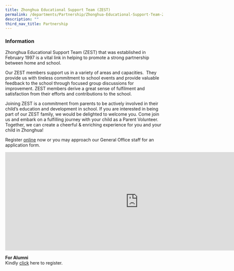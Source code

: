 ```yaml
---
title: Zhonghua Educational Support Team (ZEST)
permalink: /departments/Partnership/Zhonghua-Educational-Support-Team-ZEST/
description: ""
third_nav_title: Partnership
---
```

### **Information**
Zhonghua Educational Support Team (ZEST) that was established in February 1997 is a vital link in helping to promote a strong partnership between home and school.&nbsp;&nbsp;

Our ZEST members support us in a variety of areas and capacities.&nbsp; They provide us with tireless commitment to school events and provide valuable feedback to the school through focused group discussions for improvement. ZEST members derive a great sense of fulfilment and satisfaction from their efforts and contributions to the school.&nbsp;

Joining ZEST is a commitment from parents to be actively involved in their child’s education and development in school. If you are interested in being part of our ZEST family, we would be delighted to welcome you. Come join us and embark on a fulfilling journey with your child as a Parent Volunteer. Together, we can create a cheerful &amp; enriching experience for you and your child in Zhonghua!

Register&nbsp;[online](https://go.gov.sg/zpszest)&nbsp;now or you may approach our General Office staff for an application form.

<iframe width="850" height="315" src="https://www.youtube.com/embed/bzS-0BK4MaU" title="YouTube video player" frameborder="0" allow="accelerometer; autoplay; clipboard-write; encrypted-media; gyroscope; picture-in-picture" allowfullscreen=""></iframe>



**For Alumni**
<br>Kindly&nbsp;[click](https://docs.google.com/forms/d/e/1FAIpQLScjpLGv8EQlZhI6gVn36KTDGsrXSKOBJg3f47R7moJcPf9kbw/viewform)&nbsp;here to register.